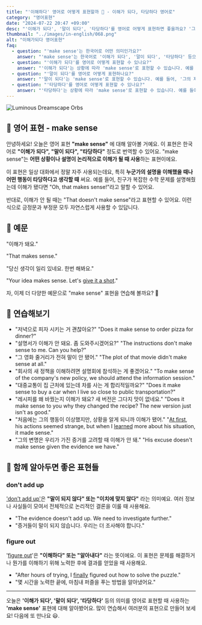 ```yaml
---
title: "'이해하다' 영어로 어떻게 표현할까 🙂 - 이해가 되다, 타당하다 영어로"
category: "영어표현"
date: "2024-07-22 20:47 +09:00"
desc: "'이해가 되다', '말이 되다', '타당하다'를 영어로 어떻게 표현하면 좋을까요? '그 설명은 이해가 안 돼요', '당신 생각이 일리 있네요' 등을 영어로 표현하는 법을 배워봅시다. 다양한 예문을 통해서 연습하고 본인의 표현으로 만들어 보세요."
thumbnail: "../images/in-english/068.png"
alt: "이해가되다 영어표현"
faq:
  - question: "'make sense'는 한국어로 어떤 의미인가요?"
    answer: "'make sense'는 한국어로 '이해가 되다', '말이 되다', '타당하다' 등으로 번역될 수 있습니다. 어떤 상황이나 설명이 논리적으로 이해가 될 때 사용하는 표현입니다."
  - question: "'이해가 되다'를 영어로 어떻게 표현할 수 있나요?"
    answer: "'이해가 되다'는 상황에 따라 'make sense'로 표현할 수 있습니다. 예를 들어, '그의 설명이 이해가 돼요'는 'His explanation makes sense'로 말할 수 있습니다."
  - question: "'말이 되다'를 영어로 어떻게 표현하나요?"
    answer: "'말이 되다'는 'make sense'로 표현할 수 있습니다. 예를 들어, '그의 제안이 말이 돼'는 'His suggestion makes sense'로 표현할 수 있습니다."
  - question: "'타당하다'를 영어로 어떻게 표현할 수 있나요?"
    answer: "'타당하다'는 상황에 따라 'make sense'로 표현할 수 있습니다. 예를 들어, '그의 논리가 타당해 보여'는 'His logic seems to make sense'로 말할 수 있습니다."
---
```


![Luminous Dreamscape Orbs](../images/in-english/068-1.avif)

## 🌟 영어 표현 - make sense

안녕하세요! 오늘은 영어 표현 **"make sense"** 에 대해 알아볼 거예요. 이 표현은 한국어로 **"이해가 되다", "말이 되다", "타당하다"** 정도로 번역할 수 있어요. "make sense"는 **어떤 상황이나 설명이 논리적으로 이해가 될 때 사용**하는 표현이에요.

이 표현은 일상 대화에서 정말 자주 사용되는데요, 특히 **누군가의 설명을 이해했을 때나 어떤 행동이 타당하다고 생각할 때** 써요. 예를 들어, 친구가 복잡한 수학 문제를 설명해줬는데 이해가 됐다면 "Oh, that makes sense!"라고 말할 수 있어요.

반대로, 이해가 안 될 때는 "That doesn't make sense"라고 표현할 수 있어요. 이런 식으로 긍정문과 부정문 모두 자연스럽게 사용할 수 있답니다.

## 📖 예문

"이해가 돼요."

"That makes sense."

"당신 생각이 일리 있네요. 한번 해봐요."

"Your idea makes sense. Let's <a href="/blog/in-english/039.give-it-a-shot/">give it a shot</a>."

자, 이제 더 다양한 예문으로 "make sense" 표현을 연습해 볼까요? 🚀

## 💬 연습해보기

<ul data-interactive-list>
  <li data-interactive-item>
    <span data-toggler>"저녁으로 피자 시키는 거 괜찮아요?"</span>
    <span data-answer>"Does it make sense to order pizza for dinner?"</span>
  </li>
  <li data-interactive-item>
    <span data-toggler>"설명서가 이해가 안 돼요. 좀 도와주시겠어요?"</span>
    <span data-answer>"The instructions don't make sense to me. Can you help?"</span>
  </li>
  <li data-interactive-item>
    <span data-toggler>"그 영화 줄거리가 전혀 말이 안 됐어."</span>
    <span data-answer>"The plot of that movie didn't make sense at all."</span>
  </li>
  <li data-interactive-item>
    <span data-toggler>"회사의 새 정책을 이해하려면 설명회에 참석하는 게 좋겠어요."</span>
    <span data-answer>"To make sense of the company's new policy, we should attend the information session."</span>
  </li>
  <li data-interactive-item>
    <span data-toggler>"대중교통이 집 근처에 있는데 차를 사는 게 합리적일까요?"</span>
    <span data-answer>"Does it make sense to buy a car when I live so close to public transportation?"</span>
  </li>
  <li data-interactive-item>
    <span data-toggler>"레시피를 왜 바꿨는지 이해가 돼요? 새 버전은 그다지 맛이 없네요."</span>
    <span data-answer>"Does it make sense to you why they changed the recipe? The new version just isn't as good."</span>
  </li>
  <li data-interactive-item>
    <span data-toggler>"처음에는 그의 행동이 이상했지만, 상황을 알게 되니까 이해가 됐어."</span>
    <span data-answer>"<a href="/blog/in-english/184.at-first/">At first</a>, his actions seemed strange, but when I <a href="/blog/in-english/245.learn/">learned</a> more about his situation, it made sense."</span>
  </li>
  <li data-interactive-item>
    <span data-toggler>"그의 변명은 우리가 가진 증거를 고려할 때 이해가 안 돼."</span>
    <span data-answer>"His excuse doesn't make sense given the evidence we have."</span>
  </li>
</ul>

## 🤝 함께 알아두면 좋은 표현들

### don't add up

['don't add up'](/blog/in-english/013.do-not-add-up/)은 **"말이 되지 않다" 또는 "이치에 맞지 않다"** 라는 의미예요. 여러 정보나 사실들이 모여서 전체적으로 논리적인 결론을 이룰 때 사용해요.

- "The evidence doesn't add up. We need to investigate further."
- "증거들이 말이 되지 않습니다. 우리는 더 조사해야 합니다."

### figure out

'[figure out](/blog/in-english/170.figure-out/)'은 **"이해하다" 또는 "알아내다"** 라는 뜻이에요. 이 표현은 문제를 해결하거나 뭔가를 이해하기 위해 노력한 후에 결과를 얻었을 때 사용해요.

- "After hours of trying, I [finally](/blog/in-english/182.finally/) figured out how to solve the puzzle."
- "몇 시간을 노력한 끝에, 마침내 퍼즐을 푸는 방법을 알아냈어요."

---

오늘은 **'이해가 되다', '말이 되다', '타당하다'** 등의 의미를 영어로 표현할 때 사용하는 **'make sense'** 표현에 대해 알아봤어요. 많이 연습해서 여러분의 표현으로 만들어 보세요! 다음에 또 만나요 😃.
